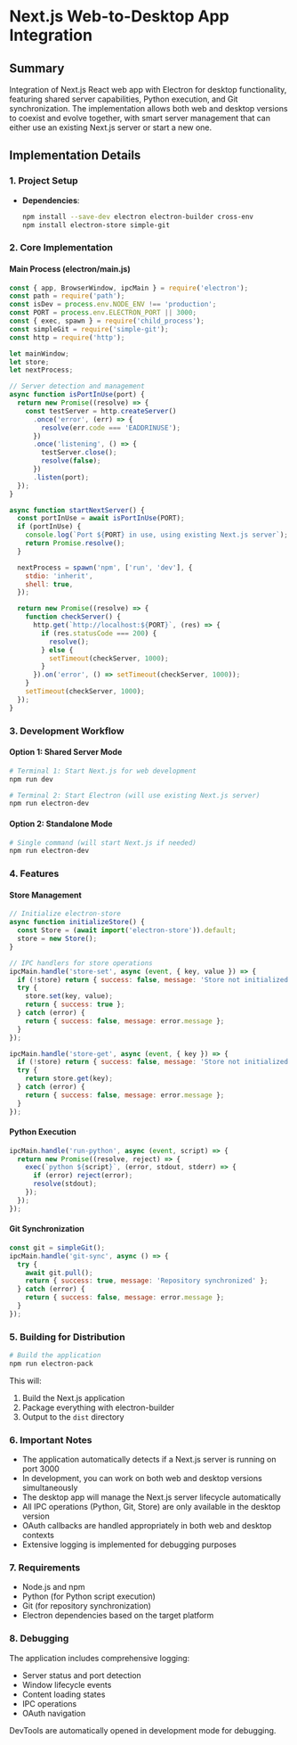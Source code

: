 # Next.js Web-to-Desktop App Integration

## Summary
Integration of Next.js React web app with Electron for desktop functionality, featuring shared server capabilities, Python execution, and Git synchronization. The implementation allows both web and desktop versions to coexist and evolve together, with smart server management that can either use an existing Next.js server or start a new one.

## Implementation Details

### 1. Project Setup
- **Dependencies**:
  ```bash
  npm install --save-dev electron electron-builder cross-env
  npm install electron-store simple-git
  ```

### 2. Core Implementation

#### Main Process (electron/main.js)
```javascript
const { app, BrowserWindow, ipcMain } = require('electron');
const path = require('path');
const isDev = process.env.NODE_ENV !== 'production';
const PORT = process.env.ELECTRON_PORT || 3000;
const { exec, spawn } = require('child_process');
const simpleGit = require('simple-git');
const http = require('http');

let mainWindow;
let store;
let nextProcess;

// Server detection and management
async function isPortInUse(port) {
  return new Promise((resolve) => {
    const testServer = http.createServer()
      .once('error', (err) => {
        resolve(err.code === 'EADDRINUSE');
      })
      .once('listening', () => {
        testServer.close();
        resolve(false);
      })
      .listen(port);
  });
}

async function startNextServer() {
  const portInUse = await isPortInUse(PORT);
  if (portInUse) {
    console.log(`Port ${PORT} in use, using existing Next.js server`);
    return Promise.resolve();
  }

  nextProcess = spawn('npm', ['run', 'dev'], {
    stdio: 'inherit',
    shell: true,
  });

  return new Promise((resolve) => {
    function checkServer() {
      http.get(`http://localhost:${PORT}`, (res) => {
        if (res.statusCode === 200) {
          resolve();
        } else {
          setTimeout(checkServer, 1000);
        }
      }).on('error', () => setTimeout(checkServer, 1000));
    }
    setTimeout(checkServer, 1000);
  });
}
```

### 3. Development Workflow

#### Option 1: Shared Server Mode
```bash
# Terminal 1: Start Next.js for web development
npm run dev

# Terminal 2: Start Electron (will use existing Next.js server)
npm run electron-dev
```

#### Option 2: Standalone Mode
```bash
# Single command (will start Next.js if needed)
npm run electron-dev
```

### 4. Features

#### Store Management
```javascript
// Initialize electron-store
async function initializeStore() {
  const Store = (await import('electron-store')).default;
  store = new Store();
}

// IPC handlers for store operations
ipcMain.handle('store-set', async (event, { key, value }) => {
  if (!store) return { success: false, message: 'Store not initialized' };
  try {
    store.set(key, value);
    return { success: true };
  } catch (error) {
    return { success: false, message: error.message };
  }
});

ipcMain.handle('store-get', async (event, { key }) => {
  if (!store) return { success: false, message: 'Store not initialized' };
  try {
    return store.get(key);
  } catch (error) {
    return { success: false, message: error.message };
  }
});
```

#### Python Execution
```javascript
ipcMain.handle('run-python', async (event, script) => {
  return new Promise((resolve, reject) => {
    exec(`python ${script}`, (error, stdout, stderr) => {
      if (error) reject(error);
      resolve(stdout);
    });
  });
});
```

#### Git Synchronization
```javascript
const git = simpleGit();
ipcMain.handle('git-sync', async () => {
  try {
    await git.pull();
    return { success: true, message: 'Repository synchronized' };
  } catch (error) {
    return { success: false, message: error.message };
  }
});
```

### 5. Building for Distribution

```bash
# Build the application
npm run electron-pack
```

This will:
1. Build the Next.js application
2. Package everything with electron-builder
3. Output to the `dist` directory

### 6. Important Notes

- The application automatically detects if a Next.js server is running on port 3000
- In development, you can work on both web and desktop versions simultaneously
- The desktop app will manage the Next.js server lifecycle automatically
- All IPC operations (Python, Git, Store) are only available in the desktop version
- OAuth callbacks are handled appropriately in both web and desktop contexts
- Extensive logging is implemented for debugging purposes

### 7. Requirements

- Node.js and npm
- Python (for Python script execution)
- Git (for repository synchronization)
- Electron dependencies based on the target platform

### 8. Debugging

The application includes comprehensive logging:
- Server status and port detection
- Window lifecycle events
- Content loading states
- IPC operations
- OAuth navigation

DevTools are automatically opened in development mode for debugging.